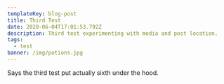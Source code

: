 ```yaml
---
templateKey: blog-post
title: Third Test
date: 2020-06-04T17:01:53.792Z
description: Third test experimenting with media and post location.
tags:
  - test
banner: /img/potions.jpg
---
```

Says the third test put actually sixth under the hood.